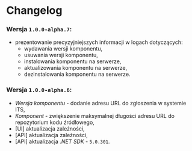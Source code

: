 # Changelog

### Wersja `1.0.0-alpha.7`:

- prezentowanie precyzyjniejszych informacji w logach dotyczących:
  - wydawania wersji komponentu,
  - usuwania wersji komponentu,
  - instalowania komponentu na serwerze,
  - aktualizowania komponentu na serwerze,
  - dezinstalowania komponentu na serwerze.

### Wersja `1.0.0-alpha.6`:

- *Wersja komponentu* - dodanie adresu URL do zgłoszenia w systemie ITS,
- *Komponent* - zwiększenie maksymalnej długości adresu URL do repozytorium kodu źródłowego,
- [UI] aktualizacja zależności,
- [API] aktualizacja zależności,
- [API] aktualizacja *.NET SDK* - `5.0.301`.
